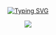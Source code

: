 <!--### Hi there 👋-->

<!--
**alexanderbenerink/alexanderbenerink** is a ✨ _special_ ✨ repository because its `README.md` (this file) appears on your GitHub profile.

Here are some ideas to get you started:

- 🔭 I’m currently working on ...
- 🌱 I’m currently learning ...
- 👯 I’m looking to collaborate on ...
- 🤔 I’m looking for help with ...
- 💬 Ask me about ...
- 📫 How to reach me: ...
- 😄 Pronouns: ...
- ⚡ Fun fact: ...
-->
<p align="center">
  <!-- Typing SVG by DenverCoder1 - https://github.com/DenverCoder1/readme-typing-svg -->
  <a href="https://github.com/alexanderbenerink">
    <a href="https://git.io/typing-svg"><img src="https://readme-typing-svg.demolab.com?font=Fira+Code&duration=4250&pause=750&color=C82B61&center=true&vCenter=true&width=435&lines=%3E+Welcome+.+.+.;%3E+Welkom+.+.+." alt="Typing SVG" /></a>
</p>

<p align="center">
  <!-- Typing SVG by DenverCoder1 - https://github.com/DenverCoder1/readme-typing-svg -->
  <img src="https://metrics.lecoq.io/alexanderbenerink?template=terminal&base=header%2C%20activity%2C%20community%2C%20repositories%2C%20metadata&base.indepth=false&base.hireable=false&base.skip=false&config.timezone=Europe%2FAmsterdam">
</p>
